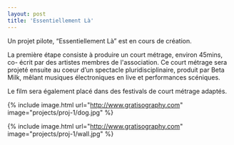 ```yaml
---
layout: post
title: 'Essentiellement Là'
---
```

Un projet pilote, “Essentiellement Là” est en cours de création.

La première étape consiste à produire un court métrage, environ 45mins, co- écrit par des artistes membres de l'association.
Ce court métrage sera projeté ensuite au coeur d’un spectacle pluridisciplinaire, produit par Beta Milk, mêlant musiques électroniques en live et performances scéniques.

Le film sera également placé dans des festivals de court métrage adaptés.

{% include image.html url="http://www.gratisography.com" image="projects/proj-1/dog.jpg" %}

{% include image.html url="http://www.gratisography.com" image="projects/proj-1/wall.jpg" %}
